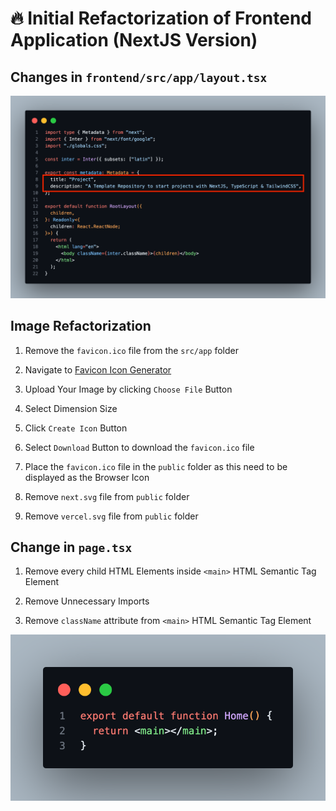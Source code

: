# 🔥 Initial Refactorization of Frontend Application (NextJS Version)

## Changes in `frontend/src/app/layout.tsx`

![Refactored Layout Code](/documentation/images/layout-refactored.png)

## Image Refactorization

1. Remove the `favicon.ico` file  from the `src/app` folder

2. Navigate to [Favicon Icon Generator](https://www.silisoftware.com/tools/favicon.php)

3. Upload Your Image by clicking `Choose File` Button

4. Select Dimension Size

5. Click `Create Icon` Button

6. Select `Download` Button to download the `favicon.ico` file

7. Place the `favicon.ico` file in the `public` folder as this need to be displayed as the Browser Icon

8. Remove `next.svg` file from `public` folder

9. Remove `vercel.svg` file from `public` folder

## Change in `page.tsx`

1. Remove every child HTML Elements inside `<main>` HTML Semantic Tag Element

2. Remove Unnecessary Imports

3. Remove `className` attribute from `<main>` HTML Semantic Tag Element

![Refactored Page Code](/documentation/images/page-refactored.png)